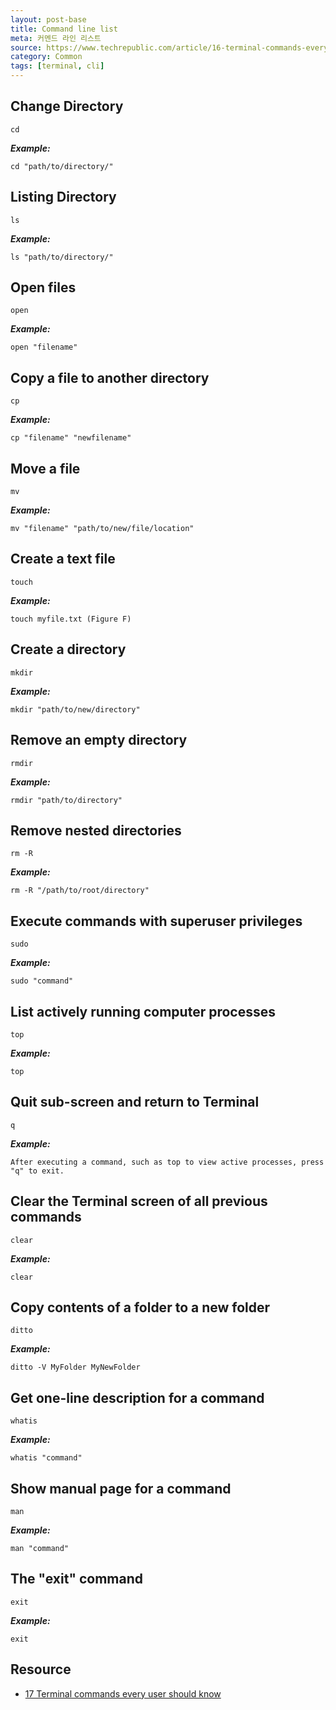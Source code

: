 ```yaml
---
layout: post-base
title: Command line list
meta: 커멘드 라인 리스트
source: https://www.techrepublic.com/article/16-terminal-commands-every-user-should-know/
category: Common
tags: [terminal, cli]
---
```


## Change Directory

```text
cd
```

***Example:***

```text
cd "path/to/directory/"
```

## Listing Directory

```text
ls
```

***Example:***

```text
ls "path/to/directory/"
```

## Open files

```text
open
```

***Example:***

```text
open "filename"
```

## Copy a file to another directory

```text
cp
```

***Example:***

```text
cp "filename" "newfilename"
```

## Move a file

```text
mv
```

***Example:***

```text
mv "filename" "path/to/new/file/location"
```

## Create a text file

```text
touch
```

***Example:***

```text
touch myfile.txt (Figure F)
```

## Create a directory

```text
mkdir
```

***Example:***

```text
mkdir "path/to/new/directory"
```

## Remove an empty directory

```text
rmdir
```

***Example:***

```text
rmdir "path/to/directory"
```

## Remove nested directories

```text
rm -R
```

***Example:***

```text
rm -R "/path/to/root/directory"
```

## Execute commands with superuser privileges

```text
sudo
```

***Example:***

```text
sudo "command"
```

## List actively running computer processes

```text
top
```

***Example:***

```text
top
```

## Quit sub-screen and return to Terminal

```text
q
```

***Example:***

```text
After executing a command, such as top to view active processes, press "q" to exit.
```

## Clear the Terminal screen of all previous commands

```text
clear
```

***Example:***

```text
clear
```

## Copy contents of a folder to a new folder

```text
ditto
```

***Example:***

```text
ditto -V MyFolder MyNewFolder
```

## Get one-line description for a command

```text
whatis
```

***Example:***

```text
whatis "command"
```

## Show manual page for a command

```text
man
```

***Example:***

```text
man "command"
```

## The "exit" command

```text
exit
```

***Example:***

```text
exit
```

## Resource

- [17 Terminal commands every user should know](https://www.techrepublic.com/article/16-terminal-commands-every-user-should-know/)